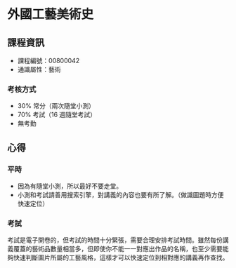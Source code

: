 # 外國工藝美術史



## 課程資訊

* 課程編號：00800042
* 通識屬性：藝術

### 考核方式

* 30% 常分（兩次隨堂小測）
* 70% 考試（16 週隨堂考試）
* 無考勤

## 心得

### 平時

* 因為有隨堂小測，所以最好不要走堂。
* 小測和考試請善用搜索引擎，對講義的內容也要有所了解。（做識圖題時方便快速定位）

### 考試

考試是電子開卷的，但考試的時間十分緊張，需要合理安排考試時間。雖然每份講義覆蓋的藝術品數量相當多，但即使你不能一一對應出作品的名稱，也至少需要能夠快速判斷圖片所屬的工藝風格，這樣才可以快速定位到相對應的講義再作查找。
